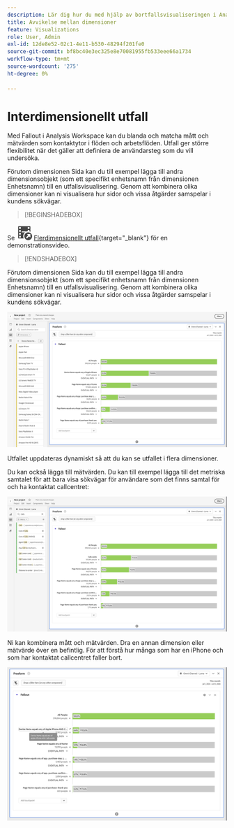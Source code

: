 ```yaml
---
description: Lär dig hur du med hjälp av bortfallsvisualiseringen i Analysis Workspace kan blanda och matcha mått och mätvärden som kontaktytor i flöden och arbetsflöden. Förstå hur detta ger större flexibilitet när det gäller att definiera de användarsteg som du vill undersöka.
title: Avvikelse mellan dimensioner
feature: Visualizations
role: User, Admin
exl-id: 12de8e52-02c1-4e11-b530-48294f201fe0
source-git-commit: bf8bc40e3ec325e8e70081955fb533eee66a1734
workflow-type: tm+mt
source-wordcount: '275'
ht-degree: 0%

---
```


# Interdimensionellt utfall


Med Fallout i Analysis Workspace kan du blanda och matcha mått och mätvärden som kontaktytor i flöden och arbetsflöden. Utfall ger större flexibilitet när det gäller att definiera de användarsteg som du vill undersöka.

Förutom dimensionen Sida kan du till exempel lägga till andra dimensionsobjekt (som ett specifikt enhetsnamn från dimensionen Enhetsnamn) till en utfallsvisualisering. Genom att kombinera olika dimensioner kan ni visualisera hur sidor och vissa åtgärder samspelar i kundens sökvägar.

>[!BEGINSHADEBOX]

Se ![VideoCheckedOut](/help/assets/icons/VideoCheckedOut.svg) [Flerdimensionellt utfall](https://video.tv.adobe.com/v/24043?quality=12&learn=on){target="_blank"} för en demonstrationsvideo.

>[!ENDSHADEBOX]

Förutom dimensionen Sida kan du till exempel lägga till andra dimensionsobjekt (som ett specifikt enhetsnamn från dimensionen Enhetsnamn) till en utfallsvisualisering. Genom att kombinera olika dimensioner kan ni visualisera hur sidor och vissa åtgärder samspelar i kundens sökvägar.

![Vyn Alla besök visar flera dimensioner som kontaktytor.](assets/fallout-otherdimension.png)

Utfallet uppdateras dynamiskt så att du kan se utfallet i flera dimensioner.

Du kan också lägga till mätvärden. Du kan till exempel lägga till det metriska samtalet för att bara visa sökvägar för användare som det finns samtal för och ha kontaktat callcentret:

![Vyn Alla besök visar det tillagda måttet: Delat foto.](assets/fallout-metrics.png)

Ni kan kombinera mått och mätvärden. Dra en annan dimension eller mätvärde över en befintlig. För att förstå hur många som har en iPhone och som har kontaktat callcentret faller bort.

![Vyn Alla besök visar det tillagda åtgärdsnamnet: Mått för delat och delat foto.](assets/fallout-combined.png)
